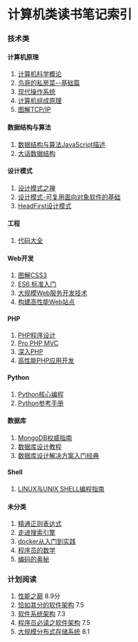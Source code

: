 计算机类读书笔记索引
====================

### 技术类


#### 计算机原理
1. [计算机科学概论](rn002.md)
2. [鸟哥的私房菜--基础篇](rn004.md)
3. [现代操作系统](rn039.md)
4. [计算机组成原理](rn043.md)
5. [图解TCP/IP](rn044.md)

#### 数据结构与算法
1. [数据结构与算法JavaScript描述](rn010.md)
2. [大话数据结构](rn019.md)

#### 设计模式
1. [设计模式之禅](rn001.md)
2. [设计模式-可复用面向对象软件的基础](rn037.md)
3. [HeadFirst设计模式](rn038.md)

#### 工程
1. [代码大全](rn048.md)

#### Web开发
1. [图解CSS3](rn011.md)
2. [ES6 标准入门](rn053.md)
3. [大规模Web服务开发技术](rn054.md)
4. [构建高性能Web站点](rn055.md)

#### PHP
1. [PHP程序设计](rn045.md)
2. [Pro PHP MVC](rn022.md)
3. [深入PHP](rn051.md)
4. [高性能PHP应用开发](rn052.md)

#### Python
1. [Python核心编程](rn041.md)
2. [Python参考手册](rn042.md)

#### 数据库
1. [MongoDB权威指南](rn023.md)
2. [数据库设计教程](rn047.md)
3. [数据库设计解决方案入门经典](rn050.md)

#### Shell
1. [LINUX与UNIX SHELL编程指南](rn046.md)

#### 未分类
1. [精通正则表达式](rn027.md)
2. [走进搜索引擎](rn030.md)
3. [docker从入门到实践](rn036.md)
4. [程序员的数学](rn040.md)
5. [编码的奥秘](rn049.md)



### 计划阅读
1. [性能之巅](https://book.douban.com/subject/26586598/) 8.9分
2. [恰如其分的软件架构](https://book.douban.com/subject/24872314/) 7.5
3. [软件系统架构](https://book.douban.com/subject/24530471/) 7.3
4. [程序员必读之软件架构](https://book.douban.com/subject/26248182/) 7.5
5. [大规模分布式存储系统](https://book.douban.com/subject/25723658/) 8.1

